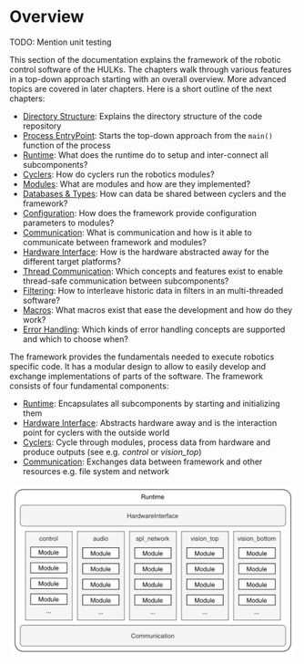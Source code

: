 # Overview

TODO: Mention unit testing

This section of the documentation explains the framework of the robotic control software of the HULKs.
The chapters walk through various features in a top-down approach starting with an overall overview.
More advanced topics are covered in later chapters.
Here is a short outline of the next chapters:

- [Directory Structure](./directory_structure.md): Explains the directory structure of the code repository
- [Process EntryPoint](./process_entrypoint.md): Starts the top-down approach from the `main()` function of the process
- [Runtime](./runtime.md): What does the runtime do to setup and inter-connect all subcomponents?
- [Cyclers](./cyclers.md): How do cyclers run the robotics modules?
- [Modules](./modules.md): What are modules and how are they implemented?
- [Databases & Types](./databases_and_types.md): How can data be shared between cyclers and the framework?
- [Configuration](./configuration.md): How does the framework provide configuration parameters to modules?
- [Communication](./communication.md): What is communication and how is it able to communicate between framework and modules?
- [Hardware Interface](./hardware_interface.md): How is the hardware abstracted away for the different target platforms?
- [Thread Communication](./thread_communication.md): Which concepts and features exist to enable thread-safe communication between subcomponents?
- [Filtering](./filtering.md): How to interleave historic data in filters in an multi-threaded software?
- [Macros](./macros.md): What macros exist that ease the development and how do they work?
- [Error Handling](./error_handling.md): Which kinds of error handling concepts are supported and which to choose when?

The framework provides the fundamentals needed to execute robotics specific code.
It has a modular design to allow to easily develop and exchange implementations of parts of the software.
The framework consists of four fundamental components:

- [Runtime](./runtime.md): Encapsulates all subcomponents by starting and initializing them
- [Hardware Interface](./hardware_interface.md): Abstracts hardware away and is the interaction point for cyclers with the outside world
- [Cyclers](./cyclers.md): Cycle through modules, process data from hardware and produce outputs (see e.g. *control* or *vision_top*)
- [Communication](./communication.md): Exchanges data between framework and other resources e.g. file system and network

![overview](./overview.drawio.png)
